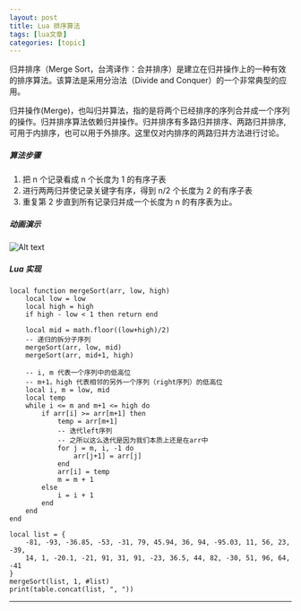 ```yaml
---
layout: post
title: Lua 排序算法  
tags: [lua文章]
categories: [topic]
---
```

归并排序（Merge Sort，台湾译作：合并排序）是建立在归并操作上的一种有效的排序算法。该算法是采用分治法（Divide and
Conquer）的一个非常典型的应用。

归并操作(Merge)，也叫归并算法，指的是将两个已经排序的序列合并成一个序列的操作。归并排序算法依赖归并操作。归并排序有多路归并排序、两路归并排序,
可用于内排序，也可以用于外排序。这里仅对内排序的两路归并方法进行讨论。

##### 算法步骤

  1. 把 n 个记录看成 n 个长度为 1 的有序子表
  2. 进行两两归并使记录关键字有序，得到 n/2 个长度为 2 的有序子表
  3. 重复第 2 步直到所有记录归并成一个长度为 n 的有序表为止。

##### 动画演示

![Alt text](https://img.dazhuanlan.com/2019/11/28/5ddf304d89fb8.gif!v1)

##### Lua 实现

    
    
    local function mergeSort(arr, low, high)
        local low = low
        local high = high
        if high - low < 1 then return end
    
        local mid = math.floor((low+high)/2)
        -- 递归的拆分子序列
        mergeSort(arr, low, mid)
        mergeSort(arr, mid+1, high)
    
        -- i, m 代表一个序列中的低高位
        -- m+1，high 代表相邻的另外一个序列（right序列）的低高位
        local i, m = low, mid
        local temp
        while i <= m and m+1 <= high do
            if arr[i] >= arr[m+1] then
                temp = arr[m+1]
                -- 迭代left序列
                -- 之所以这么迭代是因为我们本质上还是在arr中
                for j = m, i, -1 do
                    arr[j+1] = arr[j]
                end
                arr[i] = temp
                m = m + 1
            else
                i = i + 1
            end
        end
    end
    
    local list = {
        -81, -93, -36.85, -53, -31, 79, 45.94, 36, 94, -95.03, 11, 56, 23, -39,
        14, 1, -20.1, -21, 91, 31, 91, -23, 36.5, 44, 82, -30, 51, 96, 64, -41
    }
    mergeSort(list, 1, #list)
    print(table.concat(list, ", "))
    

* * *
